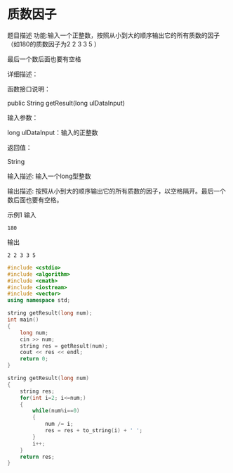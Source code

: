 # 质数因子

题目描述
功能:输入一个正整数，按照从小到大的顺序输出它的所有质数的因子（如180的质数因子为2 2 3 3 5 ）

最后一个数后面也要有空格

详细描述：


函数接口说明：

public String getResult(long ulDataInput)

输入参数：

long ulDataInput：输入的正整数

返回值：

String



输入描述:
输入一个long型整数

输出描述:
按照从小到大的顺序输出它的所有质数的因子，以空格隔开。最后一个数后面也要有空格。

示例1
输入
```
180
```
输出
```
2 2 3 3 5
```

```c++
#include <cstdio>
#include <algorithm>
#include <cmath>
#include <iostream>
#include <vector>
using namespace std;

string getResult(long num);
int main()
{
    long num;
    cin >> num;
    string res = getResult(num);
    cout << res << endl;
    return 0;
}

string getResult(long num)
{
    string res;
    for(int i=2; i<=num;)
    {
        while(num%i==0)
        {
            num /= i;
            res = res + to_string(i) + ' ';
        }
        i++;
    }
    return res;
}
```
